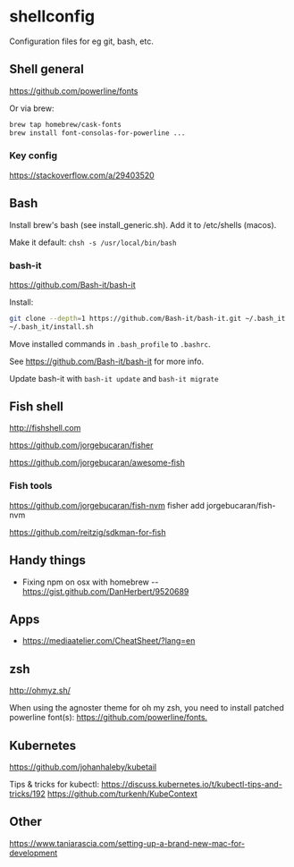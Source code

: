# shellconfig

Configuration files for eg git, bash, etc.

## Shell general

<https://github.com/powerline/fonts>

Or via brew:

```bash
brew tap homebrew/cask-fonts
brew install font-consolas-for-powerline ...
```

### Key config
https://stackoverflow.com/a/29403520

## Bash

Install brew's bash (see install_generic.sh).
Add it to /etc/shells (macos).

Make it default: `chsh -s /usr/local/bin/bash`

### bash-it

<https://github.com/Bash-it/bash-it>

Install:

```bash
git clone --depth=1 https://github.com/Bash-it/bash-it.git ~/.bash_it
~/.bash_it/install.sh
```

Move installed commands in `.bash_profile` to `.bashrc`.

See <https://github.com/Bash-it/bash-it> for more info.

Update bash-it with `bash-it update` and `bash-it migrate`

## Fish shell

<http://fishshell.com>

<https://github.com/jorgebucaran/fisher>

<https://github.com/jorgebucaran/awesome-fish>

### Fish tools

<https://github.com/jorgebucaran/fish-nvm>
fisher add jorgebucaran/fish-nvm

<https://github.com/reitzig/sdkman-for-fish>

## Handy things

- Fixing npm on osx with homebrew
-- <https://gist.github.com/DanHerbert/9520689>

## Apps

- <https://mediaatelier.com/CheatSheet/?lang=en>

## zsh

<http://ohmyz.sh/>

When using the agnoster theme for oh my zsh, you need to install patched powerline font(s): <https://github.com/powerline/fonts.>

## Kubernetes

<https://github.com/johanhaleby/kubetail>

Tips & tricks for kubectl: <https://discuss.kubernetes.io/t/kubectl-tips-and-tricks/192>
<https://github.com/turkenh/KubeContext>

## Other
https://www.taniarascia.com/setting-up-a-brand-new-mac-for-development